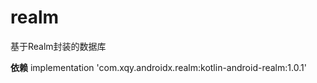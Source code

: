# realm
基于Realm封装的数据库

**依赖**
    implementation 'com.xqy.androidx.realm:kotlin-android-realm:1.0.1'

